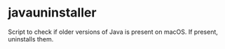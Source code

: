 # javauninstaller
Script to check if older versions of Java is present on macOS. If present, uninstalls them.
